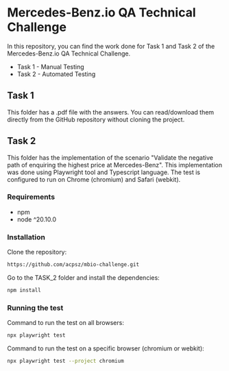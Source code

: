 # Mercedes-Benz.io QA Technical Challenge

In this repository, you can find the work done for Task 1 and Task 2 of the Mercedes-Benz.io QA Technical Challenge.

* Task 1 - Manual Testing
* Task 2 - Automated Testing


## Task 1

This folder has a .pdf file with the answers. You can read/download them directly from the GitHub repository without cloning the project.


## Task 2

This folder has the implementation of the scenario "Validate the negative path of enquiring the highest price at Mercedes-Benz". This implementation was done using Playwright tool and Typescript language.
The test is configured to run on Chrome (chromium) and Safari (webkit).

### Requirements
* npm
* node ^20.10.0

### Installation
Clone the repository:
```bash
https://github.com/acpsz/mbio-challenge.git
```

Go to the TASK_2 folder and install the dependencies:
```bash
npm install
```

### Running the test
Command to run the test on all browsers:
```bash
npx playwright test
```

Command to run the test on a specific browser (chromium or webkit):
```bash
npx playwright test --project chromium
```

